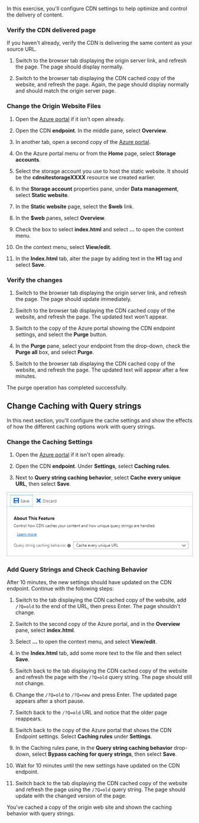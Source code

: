In this exercise, you'll configure CDN settings to help optimize and control the delivery of content.

### Verify the CDN delivered page

If you haven't already, verify the CDN is delivering the same content as your source URL.

1. Switch to the browser tab displaying the origin server link, and refresh the page. The page should display normally.

1. Switch to the browser tab displaying the CDN cached copy of the website, and refresh the page. Again, the page should display normally and should match the origin server page.

### Change the Origin Website Files

1. Open the [Azure portal](https://portal.azure.com/learn.learn.microsoft.com?azure-portal=true) if it isn't open already.

1. Open the CDN **endpoint**. In the middle pane, select **Overview**.

1. In another tab, open a second copy of the [Azure portal](https://portal.azure.com/learn.learn.microsoft.com?azure-portal=true).

1. On the Azure portal menu or from the **Home** page, select **Storage accounts**.

1. Select the storage account you use to host the static website. It should be the **cdnsitestorageXXXX** resource we created earlier.

1. In the **Storage account** properties pane, under **Data management**, select **Static website**.

1. In the **Static website** page, select the **$web** link.

1. In the **$web** panes, select **Overview**.

1. Check the box to select **index.html** and select **...** to open the context menu.

1. On the context menu, select **View/edit**.

1. In the **Index.html** tab, alter the page by adding text in the **H1** tag and select **Save**.

### Verify the changes

1. Switch to the browser tab displaying the origin server link, and refresh the page. The page should update immediately.

1. Switch to the browser tab displaying the CDN cached copy of the website, and refresh the page. The updated text won't appear.

1. Switch to the copy of the Azure portal showing the CDN endpoint settings, and select the **Purge** button.

1. In the **Purge** pane, select your endpoint from the drop-down, check the **Purge all** box, and select **Purge**.

1. Switch to the browser tab displaying the CDN cached copy of the website, and refresh the page. The updated text will appear after a few minutes.

The purge operation has completed successfully.

## Change Caching with Query strings

In this next section, you'll configure the cache settings and show the effects of how the different caching options work with query strings.

### Change the Caching Settings

1. Open the [Azure portal](https://portal.azure.com/learn.learn.microsoft.com?azure-portal=true) if it isn't open already.

1. Open the CDN **endpoint**. Under **Settings**, select **Caching rules**.

1. Next to **Query string caching behavior**, select **Cache every unique URL**, then select **Save**.

![Select the Query String Caching Behavior.](../media/6-caching.PNG)

### Add Query Strings and Check Caching Behavior

After 10 minutes, the new settings should have updated on the CDN endpoint. Continue with the following steps:

1. Switch to the tab displaying the CDN cached copy of the website, add `/?Q=old` to the end of the URL, then press Enter. The page shouldn't change.

1. Switch to the second copy of the Azure portal, and in the **Overview** pane, select **index.html**.

1. Select **...** to open the context menu, and select **View/edit**.

1. In the **Index.html** tab, add some more text to the file and then select **Save**.

1. Switch back to the tab displaying the CDN cached copy of the website and refresh the page with the `/?Q=old` query string. The page should still not change.

1. Change the `/?Q=old` to `/?Q=new` and press Enter. The updated page appears after a short pause.

1. Switch back to the `/?Q=old` URL and notice that the older page reappears.

1. Switch back to the copy of the Azure portal that shows the CDN Endpoint settings. Select **Caching rules** under **Settings**.

1. In the Caching rules pane, in the **Query string caching behavior** drop-down, select **Bypass caching for query strings**, then select **Save**.

1. Wait for 10 minutes until the new settings have updated on the CDN endpoint.

1. Switch back to the tab displaying the CDN cached copy of the website and refresh the page using the `/?Q=old` query string. The page should update with the changed version of the page.

You've cached a copy of the origin web site and shown the caching behavior with query strings.
